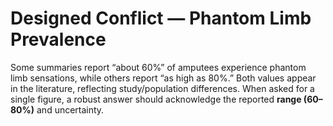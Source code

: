 # Designed Conflict — Phantom Limb Prevalence
Some summaries report “about 60%” of amputees experience phantom limb sensations, while others report “as high as 80%.” Both values appear in the literature, reflecting study/population differences. When asked for a single figure, a robust answer should acknowledge the reported **range (60–80%)** and uncertainty.

